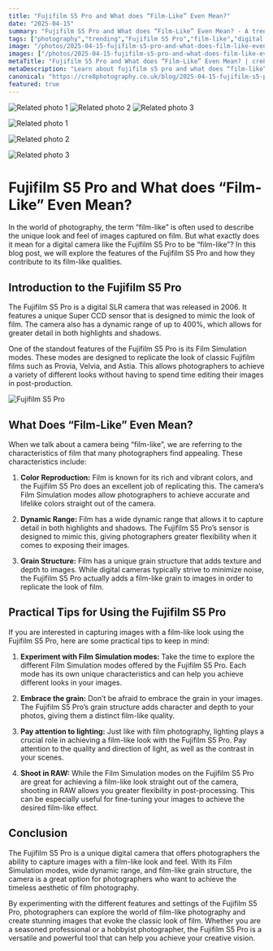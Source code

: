 ```yaml
---
title: "Fujifilm S5 Pro and What does “Film-Like” Even Mean?"
date: "2025-04-15"
summary: "Fujifilm S5 Pro and What does “Film-Like” Even Mean? - A trending topic in photography."
tags: ["photography","trending","Fujifilm S5 Pro","film-like","digital camera","Film Simulation modes","dynamic range","color reproduction","grain structure","lighting","RAW"]
image: "/photos/2025-04-15-fujifilm-s5-pro-and-what-does-film-like-even-mean--1.jpg"
images: ["/photos/2025-04-15-fujifilm-s5-pro-and-what-does-film-like-even-mean--1.jpg","/photos/2025-04-15-fujifilm-s5-pro-and-what-does-film-like-even-mean--2.jpg","/photos/2025-04-15-fujifilm-s5-pro-and-what-does-film-like-even-mean--3.jpg"]
metaTitle: "Fujifilm S5 Pro and What does “Film-Like” Even Mean? | cre8 Photography"
metaDescription: "Learn about fujifilm s5 pro and what does “film-like” even mean? in photography with practical tips and insights."
canonical: "https://cre8photography.co.uk/blog/2025-04-15-fujifilm-s5-pro-and-what-does-film-like-even-mean-"
featured: true
---
```


<!-- Gallery as HTML -->

<div class="grid grid-cols-1 sm:grid-cols-2 md:grid-cols-3 gap-4">
  <img src="/photos/2025-04-15-fujifilm-s5-pro-and-what-does-film-like-even-mean--1.jpg" alt="Related photo 1" class="w-full rounded-lg" />
<img src="/photos/2025-04-15-fujifilm-s5-pro-and-what-does-film-like-even-mean--2.jpg" alt="Related photo 2" class="w-full rounded-lg" />
<img src="/photos/2025-04-15-fujifilm-s5-pro-and-what-does-film-like-even-mean--3.jpg" alt="Related photo 3" class="w-full rounded-lg" />
</div>


<!-- Gallery as Markdown -->
![Related photo 1](/photos/2025-04-15-fujifilm-s5-pro-and-what-does-film-like-even-mean--1.jpg)


![Related photo 2](/photos/2025-04-15-fujifilm-s5-pro-and-what-does-film-like-even-mean--2.jpg)


![Related photo 3](/photos/2025-04-15-fujifilm-s5-pro-and-what-does-film-like-even-mean--3.jpg)



# Fujifilm S5 Pro and What does “Film-Like” Even Mean?

In the world of photography, the term “film-like” is often used to describe the unique look and feel of images captured on film. But what exactly does it mean for a digital camera like the Fujifilm S5 Pro to be “film-like”? In this blog post, we will explore the features of the Fujifilm S5 Pro and how they contribute to its film-like qualities.

## Introduction to the Fujifilm S5 Pro

The Fujifilm S5 Pro is a digital SLR camera that was released in 2006. It features a unique Super CCD sensor that is designed to mimic the look of film. The camera also has a dynamic range of up to 400%, which allows for greater detail in both highlights and shadows.

One of the standout features of the Fujifilm S5 Pro is its Film Simulation modes. These modes are designed to replicate the look of classic Fujifilm films such as Provia, Velvia, and Astia. This allows photographers to achieve a variety of different looks without having to spend time editing their images in post-production.

![Fujifilm S5 Pro](/path/to/image)

## What Does “Film-Like” Even Mean?

When we talk about a camera being “film-like”, we are referring to the characteristics of film that many photographers find appealing. These characteristics include:

1. **Color Reproduction:** Film is known for its rich and vibrant colors, and the Fujifilm S5 Pro does an excellent job of replicating this. The camera’s Film Simulation modes allow photographers to achieve accurate and lifelike colors straight out of the camera.

2. **Dynamic Range:** Film has a wide dynamic range that allows it to capture detail in both highlights and shadows. The Fujifilm S5 Pro’s sensor is designed to mimic this, giving photographers greater flexibility when it comes to exposing their images.

3. **Grain Structure:** Film has a unique grain structure that adds texture and depth to images. While digital cameras typically strive to minimize noise, the Fujifilm S5 Pro actually adds a film-like grain to images in order to replicate the look of film.

## Practical Tips for Using the Fujifilm S5 Pro

If you are interested in capturing images with a film-like look using the Fujifilm S5 Pro, here are some practical tips to keep in mind:

1. **Experiment with Film Simulation modes:** Take the time to explore the different Film Simulation modes offered by the Fujifilm S5 Pro. Each mode has its own unique characteristics and can help you achieve different looks in your images.

2. **Embrace the grain:** Don’t be afraid to embrace the grain in your images. The Fujifilm S5 Pro’s grain structure adds character and depth to your photos, giving them a distinct film-like quality.

3. **Pay attention to lighting:** Just like with film photography, lighting plays a crucial role in achieving a film-like look with the Fujifilm S5 Pro. Pay attention to the quality and direction of light, as well as the contrast in your scenes.

4. **Shoot in RAW:** While the Film Simulation modes on the Fujifilm S5 Pro are great for achieving a film-like look straight out of the camera, shooting in RAW allows you greater flexibility in post-processing. This can be especially useful for fine-tuning your images to achieve the desired film-like effect.

## Conclusion

The Fujifilm S5 Pro is a unique digital camera that offers photographers the ability to capture images with a film-like look and feel. With its Film Simulation modes, wide dynamic range, and film-like grain structure, the camera is a great option for photographers who want to achieve the timeless aesthetic of film photography.

By experimenting with the different features and settings of the Fujifilm S5 Pro, photographers can explore the world of film-like photography and create stunning images that evoke the classic look of film. Whether you are a seasoned professional or a hobbyist photographer, the Fujifilm S5 Pro is a versatile and powerful tool that can help you achieve your creative vision.

